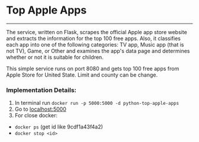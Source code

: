 # Top Apple Apps
**************

The service, written on Flask, scrapes the official Apple app store website and extracts the information for the top 100 
free apps. Also, it classifies each app into one of the following categories: TV app, Music app (that is not TV), 
Game, or Other and examines the app's data page and determines whether or not it is suitable for children.

This simple service runs on port 8080 and gets top 100 free apps from Apple Store for United State. 
Limit and county can be change.

### **Implementation Details:**

1. In terminal run `docker run -p 5000:5000 -d python-top-apple-apps`
2. Go to [localhost:5000]()
3. For close docker:
  * `docker ps`  (get id like 9cdf1a43f4a2)
  * `docker stop <id>`

